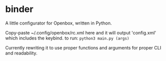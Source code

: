 # binder
A little configurator for Openbox, written in Python.

Copy-paste ~/.config/openbox/rc.xml here and it will output 'config.xml' which includes the keybind.
to run:
`python3 main.py (args)`

Currently rewriting it to use proper functions and arguments for proper CLI and readability.
